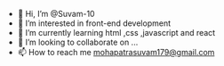 - 👋 Hi, I’m @Suvam-10
- 👀 I’m interested in front-end development 
- 🌱 I’m currently learning html ,css ,javascript and react
- 💞️ I’m looking to collaborate on ...
- 📫 How to reach me mohapatrasuvam179@gmail.com

<!---
Suvam-10/Suvam-10 is a ✨ special ✨ repository because its `README.md` (this file) appears on your GitHub profile.
You can click the Preview link to take a look at your changes.
--->
